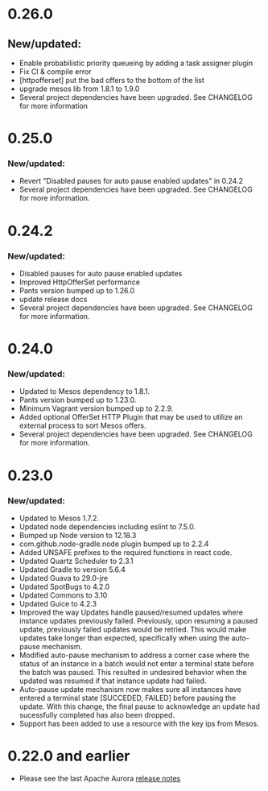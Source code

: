 0.26.0
======

## New/updated:
- Enable probabilistic priority queueing by adding a task assigner plugin
- Fix CI & compile error  
- [httpofferset] put the bad offers to the bottom of the list 
- upgrade mesos lib from 1.8.1 to 1.9.0
- Several project dependencies have been upgraded. See CHANGELOG for more information

0.25.0
======

### New/updated:
- Revert "Disabled pauses for auto pause enabled updates" in 0.24.2
- Several project dependencies have been upgraded. See CHANGELOG for more information.

0.24.2
======

### New/updated:
- Disabled pauses for auto pause enabled updates
- Improved HttpOfferSet performance
- Pants version bumped up to 1.26.0
- update release docs
- Several project dependencies have been upgraded. See CHANGELOG for more information.

0.24.0
======

### New/updated:
- Updated to Mesos dependency to 1.8.1.
- Pants version bumped up to 1.23.0.
- Minimum Vagrant version bumped up to 2.2.9.
- Added optional OfferSet HTTP Plugin that may be used to utilize an external process to sort
  Mesos offers.
- Several project dependencies have been upgraded. See CHANGELOG for more information.

0.23.0
======

### New/updated:
- Updated to Mesos 1.7.2.
- Updated node dependencies including eslint to 7.5.0.
- Bumped up Node version to 12.18.3
- com.github.node-gradle.node plugin bumped up to 2.2.4
- Added UNSAFE prefixes to the required functions in react code.
- Updated Quartz Scheduler to 2.3.1
- Updated Gradle to version 5.6.4
- Updated Guava to 29.0-jre
- Updated SpotBugs to 4.2.0
- Updated Commons to 3.10
- Updated Guice to 4.2.3
- Improved the way Updates handle paused/resumed updates where instance updates previously
  failed. Previously, upon resuming a paused update, previously failed updates would be retried.
  This would make updates take longer than expected, specifically when using the auto-pause
  mechanism.
- Modified auto-pause mechanism to address a corner case where the status of an instance in a batch
  would not enter a terminal state before the batch was paused. This resulted in undesired behavior
  when the updated was resumed if that instance update had failed. 
- Auto-pause update mechanism now makes sure all instances have entered a terminal state 
  [SUCCEDED, FAILED] before pausing the update. With this change, the final pause to 
  acknowledge an update had sucessfully completed has also been dropped.
- Support has been added to use a resource with the key ips from Mesos.

0.22.0 and earlier
======
- Please see the last Apache Aurora [release notes](https://github.com/apache/attic-aurora/blob/master/RELEASE-NOTES.md)
